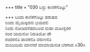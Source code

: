 +++
title = "030 ಬನ್ದು ಕಾಣಿಕೆಗೊಟ್ಟು"

+++
ಬಂದು ಕಾಣಿಕೆಗೊಟ್ಟು ಹರುಷದ   
ಲಂದು ಮೈಯಿಕ್ಕಿದನು ಭಯದಲಿ   
ನಿಂದು ನೋಡಿದನೆಡದಬಲದ ಮಹಾ ಮಹೀಶ್ವರರ   
ಸಂದ ಯಮನೋ ನಿರುತಿಯೋ ಪೌ  
ರಂದರನೊ ಪಾವಕನೊ ವರುಣನೊ   
ಮಂದಿಯಿದು ಮಾನಸರೆ ಮಾಮಾಯೆನುತ ಬೆರಗಾದ   ॥30॥